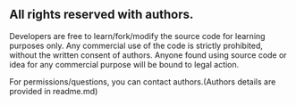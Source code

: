 ## All rights reserved with authors.

Developers are free to learn/fork/modify the source code for learning purposes only. Any commercial use of the code is strictly prohibited, without the written consent of authors. Anyone found using source code or idea for any commercial purpose will be bound to legal action.

For permissions/questions, you can contact authors.(Authors details are provided in readme.md)
